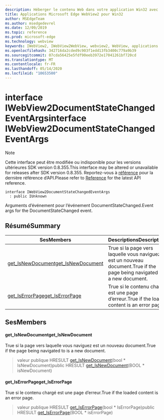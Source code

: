 ```yaml
---
description: Héberger le contenu Web dans votre application Win32 avec le contrôle Microsoft Edge WebView2
title: Applications Microsoft Edge WebView2 pour Win32
author: MSEdgeTeam
ms.author: msedgedevrel
ms.date: 12/09/2019
ms.topic: reference
ms.prod: microsoft-edge
ms.technology: webview
keywords: IWebView2, IWebView2WebView, webview2, WebView, applications Win32, Win32, Edge
ms.openlocfilehash: 342716da2cded9c903f1edd13fb3400c779a9b39
ms.sourcegitcommit: 07cda56425e5fdf90eeb3972e17041261bf720cd
ms.translationtype: MT
ms.contentlocale: fr-FR
ms.lasthandoff: 05/14/2020
ms.locfileid: "10653500"
---
```

# <span data-ttu-id="26d88-104">interface IWebView2DocumentStateChangedEventArgs</span><span class="sxs-lookup"><span data-stu-id="26d88-104">interface IWebView2DocumentStateChangedEventArgs</span></span> 

> [!NOTE]
> <span data-ttu-id="26d88-105">Cette interface peut être modifiée ou indisponible pour les versions ultérieures SDK version 0.8.355.</span><span class="sxs-lookup"><span data-stu-id="26d88-105">This interface may be altered or unavailable for releases after SDK version 0.8.355.</span></span> <span data-ttu-id="26d88-106">Reportez-vous à [référence](../../../webview2-api-reference.md) pour la dernière référence d’API.</span><span class="sxs-lookup"><span data-stu-id="26d88-106">Please refer to [Reference](../../../webview2-api-reference.md) for the latest API reference.</span></span>

```
interface IWebView2DocumentStateChangedEventArgs
  : public IUnknown
```

<span data-ttu-id="26d88-107">Arguments d’événement pour l’événement DocumentStateChanged.</span><span class="sxs-lookup"><span data-stu-id="26d88-107">Event args for the DocumentStateChanged event.</span></span>

## <span data-ttu-id="26d88-108">Résumé</span><span class="sxs-lookup"><span data-stu-id="26d88-108">Summary</span></span>

 <span data-ttu-id="26d88-109">Ses</span><span class="sxs-lookup"><span data-stu-id="26d88-109">Members</span></span>                        | <span data-ttu-id="26d88-110">Descriptions</span><span class="sxs-lookup"><span data-stu-id="26d88-110">Descriptions</span></span>
--------------------------------|---------------------------------------------
[<span data-ttu-id="26d88-111">get_IsNewDocument</span><span class="sxs-lookup"><span data-stu-id="26d88-111">get_IsNewDocument</span></span>](#get_isnewdocument) | <span data-ttu-id="26d88-112">True si la page vers laquelle vous naviguez est un nouveau document.</span><span class="sxs-lookup"><span data-stu-id="26d88-112">True if the page being navigated to is a new document.</span></span>
[<span data-ttu-id="26d88-113">get_IsErrorPage</span><span class="sxs-lookup"><span data-stu-id="26d88-113">get_IsErrorPage</span></span>](#get_iserrorpage) | <span data-ttu-id="26d88-114">True si le contenu chargé est une page d’erreur.</span><span class="sxs-lookup"><span data-stu-id="26d88-114">True if the loaded content is an error page.</span></span>

## <span data-ttu-id="26d88-115">Ses</span><span class="sxs-lookup"><span data-stu-id="26d88-115">Members</span></span>

#### <span data-ttu-id="26d88-116">get_IsNewDocument</span><span class="sxs-lookup"><span data-stu-id="26d88-116">get_IsNewDocument</span></span> 

<span data-ttu-id="26d88-117">True si la page vers laquelle vous naviguez est un nouveau document.</span><span class="sxs-lookup"><span data-stu-id="26d88-117">True if the page being navigated to is a new document.</span></span>

> <span data-ttu-id="26d88-118">valeur publique HRESULT [get_IsNewDocument](#get_isnewdocument)(bool \* IsNewDocument)</span><span class="sxs-lookup"><span data-stu-id="26d88-118">public HRESULT [get_IsNewDocument](#get_isnewdocument)(BOOL \* isNewDocument)</span></span>

#### <span data-ttu-id="26d88-119">get_IsErrorPage</span><span class="sxs-lookup"><span data-stu-id="26d88-119">get_IsErrorPage</span></span> 

<span data-ttu-id="26d88-120">True si le contenu chargé est une page d’erreur.</span><span class="sxs-lookup"><span data-stu-id="26d88-120">True if the loaded content is an error page.</span></span>

> <span data-ttu-id="26d88-121">valeur publique HRESULT [get_IsErrorPage](#get_iserrorpage)(bool \* IsErrorPage)</span><span class="sxs-lookup"><span data-stu-id="26d88-121">public HRESULT [get_IsErrorPage](#get_iserrorpage)(BOOL \* isErrorPage)</span></span>

